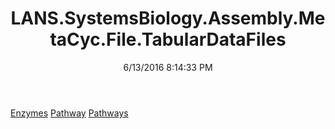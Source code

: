 ﻿---
title: LANS.SystemsBiology.Assembly.MetaCyc.File.TabularDataFiles
date: 6/13/2016 8:14:33 PM
---

[Enzymes](T-LANS.SystemsBiology.Assembly.MetaCyc.File.TabularDataFiles.Enzymes.html)
[Pathway](T-LANS.SystemsBiology.Assembly.MetaCyc.File.TabularDataFiles.Pathway.html)
[Pathways](T-LANS.SystemsBiology.Assembly.MetaCyc.File.TabularDataFiles.Pathways.html)
